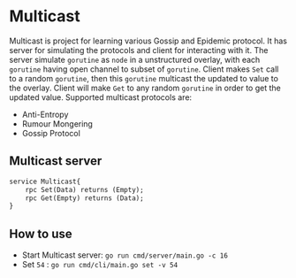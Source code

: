 # Multicast

Multicast is project for learning various Gossip and Epidemic protocol. It has server for simulating the protocols and client for interacting with it. The server simulate `gorutine` as `node` in a unstructured overlay, with each `gorutine` having open channel to subset of `gorutine`. Client makes `Set` call to a random `gorutine`, then this `gorutine` multicast the updated to value to the overlay. Client will make `Get` to any random `gorutine` in order to get the updated value. Supported multicast protocols are:

- Anti-Entropy
- Rumour Mongering
- Gossip Protocol

## Multicast server

```proto
service Multicast{
    rpc Set(Data) returns (Empty);
    rpc Get(Empty) returns (Data);
}
```

## How to use

- Start Multicast server: `go run cmd/server/main.go -c 16`
- Set `54` : `go run cmd/cli/main.go set -v 54`